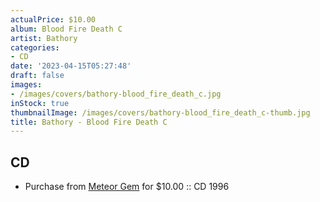 ```yaml
---
actualPrice: $10.00
album: Blood Fire Death C
artist: Bathory
categories:
- CD
date: '2023-04-15T05:27:48'
draft: false
images:
- /images/covers/bathory-blood_fire_death_c.jpg
inStock: true
thumbnailImage: /images/covers/bathory-blood_fire_death_c-thumb.jpg
title: Bathory - Blood Fire Death C
---
```


## CD
* Purchase from [Meteor Gem](https://meteor-gem.com/products/used-bathory-blood-fire-death-cd) for $10.00 :: CD 1996
